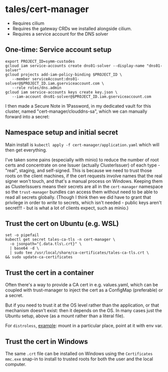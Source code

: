 # tales/cert-manager

* Requires cilium
* Requires the gateway CRDs we installed alongside cilium.
* Requires a service account for the DNS solver

## One-time: Service account setup

```
export PROJECT_ID=symm-custodes
gcloud iam service-accounts create dns01-solver --display-name "dns01-solver"
gcloud projects add-iam-policy-binding $PROJECT_ID \
   --member serviceAccount:dns01-solver@$PROJECT_ID.iam.gserviceaccount.com \
   --role roles/dns.admin
gcloud iam service-accounts keys create key.json \
   --iam-account dns01-solver@$PROJECT_ID.iam.gserviceaccount.com
```

I then made a Secure Note in 1Password, in my dedicated vault for this cluster,
named "cert-manager/clouddns-sa", which we can manually forward into a secret:

## Namespace setup and initial secret

Main install is `kubectl apply -f cert-manager/application.yaml` which will then get everything.

I've taken some pains (especially with minio) to reduce the number of root certs and concentrate
on one Issuer (actually ClusterIssuer) of each type - "real", staging, and self-signed. This is because
we need to trust those roots on the client machines, if the cert requests involve names that the
real signer won't touch, and that's a manual process on Windows. Keeping them as ClusterIssuers
means their secrets are all in the `cert-manager` namespace so the `trust-manager` bundles can
access them without need to be able to read all secrets globally. (Though I think then we did
have to grant that privilege in order to *write* to secrets, which isn't needed - public keys
aren't secret!!! - but is what a lot of clients expect, such as minio.)

## Trust the cert on Ubuntu (e.g. WSL)

```
set -o pipefail
kubectl get secret tales-ca-tls -n cert-manager \
  -o jsonpath="{.data.tls\.crt}" \
  | base64 -d \
  | sudo tee /usr/local/share/ca-certificates/tales-ca-tls.crt \
&& sudo update-ca-certificates
```

## Trust the cert in a container

Often there's a way to provide a CA cert in e.g. values.yaml,
which can be coupled with trust-manager to inject the cert as 
a ConfigMap (preferable) or a secret.

But if you need to trust it at the OS level rather than the application,
or that mechanism doesn't exist: then it depends on the OS. In many cases
just the Ubuntu setup, above (as a mount rather than a literal file).

For `distroless`, [example](https://github.com/symmatree/tales/blob/main/lgtm/values.yaml#L98):
mount in a particular place, point at it with env var.

## Trust the cert in Windows

The same `.crt` file can be installed on Windows using the `Certificates`
`mmc.exe` snap-in to install to trusted roots for both the user and
the local computer.
